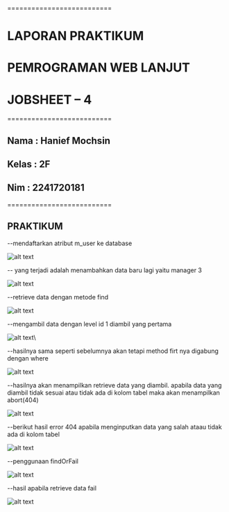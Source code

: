 ==========================

# LAPORAN PRAKTIKUM

# PEMROGRAMAN WEB LANJUT

# JOBSHEET – 4

==========================

## Nama : Hanief Mochsin

## Kelas : 2F

## Nim : 2241720181

==========================

## PRAKTIKUM

--mendaftarkan atribut m_user ke database

![alt text](image.png)

-- yang terjadi adalah menambahkan data baru lagi yaitu manager 3

![alt text](image-1.png)

--retrieve data dengan metode find

![alt text](image-2.png)

--mengambil data dengan level id 1 diambil yang pertama

![alt text](image-3.png)\

--hasilnya sama seperti sebelumnya akan tetapi method firt nya digabung dengan where

![alt text](image-4.png)

--hasilnya akan menampilkan retrieve data yang diambil. apabila data yang diambil tidak sesuai atau tidak ada di kolom tabel maka akan menampilkan abort(404)

![alt text](image-5.png)

--berikut hasil error 404 apabila menginputkan data yang salah ataau tidak ada di kolom tabel

![alt text](image-6.png)

--penggunaan findOrFail

![alt text](image-7.png)

--hasil apabila retrieve data fail

![alt text](image-8.png)

